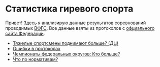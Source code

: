 # Статистика гиревого спорта

Привет! 
Здесь я анализирую данные результатов соревнований проводимых [ВФГС](https://ru.wikipedia.org/wiki/%D0%92%D1%81%D0%B5%D1%80%D0%BE%D1%81%D1%81%D0%B8%D0%B9%D1%81%D0%BA%D0%B0%D1%8F_%D1%84%D0%B5%D0%B4%D0%B5%D1%80%D0%B0%D1%86%D0%B8%D1%8F_%D0%B3%D0%B8%D1%80%D0%B5%D0%B2%D0%BE%D0%B3%D0%BE_%D1%81%D0%BF%D0%BE%D1%80%D1%82%D0%B0 "Всероссийская федерация гиревого спорта, Wiki"). Все данные взяты из протоколов с [офциального сайта Федерации](https://vfgs.ru/docs/protokoly/ "vfgs.ru Протоколы соревнований").

- [Тяжелые спортсмены поднимают больше? (ДЦ)](https://alekseidudchenko.github.io/giristat/pages/weightcategoris)
- [Ошибки в протоколах](https://alekseidudchenko.github.io/giristat/pages/errors_in_protocols)
- [Чемпионаты федеральных округов: Кто больше?]()
- [Что по нормативам?]()
